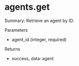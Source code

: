 # agents.get

Summary: Retrieve an agent by ID.

Parameters
- agent_id (integer, required)

Returns
- success, data: agent
